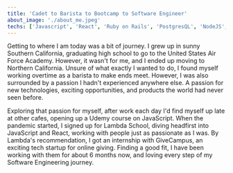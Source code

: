 ```yaml
---
title: 'Cadet to Barista to Bootcamp to Software Engineer'
about_image: './about_me.jpeg'
techs: ['Javascript', 'React', 'Ruby on Rails', 'PostgresQL', 'NodeJS', 'Gatsby']
---
```


Getting to where I am today was a bit of journey. I grew up in sunny Southern California, graduating high school to go to the United States Air Force Academy. However, it wasn't for me, and I ended up moving to Northern California. Unsure of what exactly I wanted to do, I found myself working overtime as a barista to make ends meet. However, I was also surrounded by a passion I hadn't experienced anywhere else. A passion for new technologies, exciting opportunities, and products the world had never seen before.

Exploring that passion for myself, after work each day I'd find myself up late at other cafes, opening up a Udemy course on JavaScript. When the pandemic started, I signed up for Lambda School, diving headfirst into JavaScript and React, working with people just as passionate as I was. By Lambda's recommendation, I got an internship with GiveCampus, an exciting tech startup for online giving. Finding a good fit, I have been working with them for about 6 months now, and loving every step of my Software Engineering journey.

